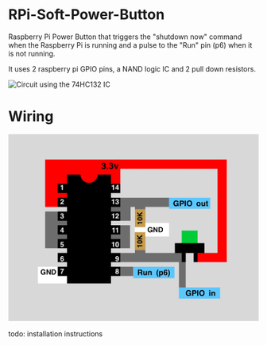 # RPi-Soft-Power-Button
Raspberry Pi Power Button that triggers the "shutdown now" command when the Raspberry Pi is running 
and a pulse to the "Run" pin (p6) when it is not running.

It uses 2 raspberry pi GPIO pins, a NAND logic IC and 2 pull down resistors.

![Circuit using the 74HC132 IC](https://www.dropbox.com/s/bjusklx78ebmc5q/Bestand%2003-07-17%2018%2042%2035.jpeg?dl=1)

# Wiring
![Wiring](https://raw.githubusercontent.com/joostmarkerink/RPi-Soft-Power-Button/master/IMG_0406.PNG)



todo: installation instructions
